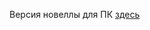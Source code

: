 Версия новеллы для ПК [здесь](https://github.com/NorseSway6/OPD_novell/blob/main/NovelURFU-1.0-dists/NovelURFU-1.0-pc/NovelURFU-1.0-pc/NovelURFU.exe)
